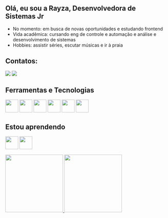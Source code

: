 ## Olá, eu sou a Rayza, Desenvolvedora de Sistemas Jr
 - No momento: em busca de novas oportunidades e estudando frontend
 - Vida acadêmica: cursando eng de controle e automação e análise e desenvolvimento de sistemas
 - Hobbies: assistir séries, escutar músicas e ir à praia
   
 ## Contatos:

<div>
<a href = "mailto:rayzalimati@gmail.com"><img loading="lazy" src="https://img.shields.io/badge/Gmail-D14836?style=for-the-badge&logo=gmail&logoColor=white" target="_blank"></a>
<a href="https://www.linkedin.com/in/rayzalimadev" target="_blank"><img loading="lazy" src="https://img.shields.io/badge/-LinkedIn-%230077B5?style=for-the-badge&logo=linkedin&logoColor=white" target="_blank"></a> 
</div>

## Ferramentas e Tecnologias

<img loading="lazy"  src="https://cdn.jsdelivr.net/gh/devicons/devicon/icons/java/java-original.svg" width="40" height="40" /> <img loading="lazy"   src="https://cdn.jsdelivr.net/gh/devicons/devicon/icons/spring/spring-original-wordmark.svg" width="40" height="40"/> <img loading="lazy" src="https://cdn.jsdelivr.net/gh/devicons/devicon/icons/mysql/mysql-original-wordmark.svg" width="40" height="40"  /> <img loading="lazy"  src="https://cdn.jsdelivr.net/gh/devicons/devicon/icons/css3/css3-original.svg" width="40" height="40" /> <img loading="lazy"  src="https://cdn.jsdelivr.net/gh/devicons/devicon/icons/html5/html5-original.svg" width="40" height="40" /> <img loading="lazy"  src="https://cdn.jsdelivr.net/gh/devicons/devicon/icons/javascript/javascript-original.svg" width="40" height="40" />

## Estou aprendendo

<img loading="lazy" src="https://cdn.jsdelivr.net/gh/devicons/devicon/icons/angularjs/angularjs-original.svg" width="40" height="40"/> <img loading="lazy" src="https://cdn.jsdelivr.net/gh/devicons/devicon/icons/csharp/csharp-original.svg" width="40" height="40" />
 


<div>
<a href="https://github.com/seu-usuário-aqui">
<img loading="lazy" height="180em" src="https://github-readme-stats.vercel.app/api/top-langs/?username=RayzaDev&layout=compact&langs_count=7&theme=dracula"/>
<img loading="lazy" height="180em" src="https://github-readme-stats.vercel.app/api?username=RayzaDev&show_icons=true&theme=dracula&include_all_commits=true&count_private=true"/>
</div>
